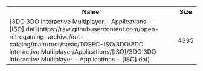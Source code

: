 <table>
<tr><th>Name</th><th>Size</th></tr>
<tr><td>[3DO 3DO Interactive Multiplayer - Applications - [ISO].dat](https://raw.githubusercontent.com/open-retrogaming-archive/dat-catalog/main/root/basic/TOSEC-ISO/3DO/3DO Interactive Multiplayer/Applications/[ISO]/3DO 3DO Interactive Multiplayer - Applications - [ISO].dat)</td><td>4335</td></tr>
</table>

